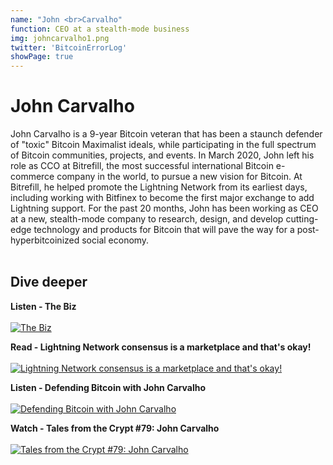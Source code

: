```yaml
---
name: "John <br>Carvalho"
function: CEO at a stealth-mode business
img: johncarvalho1.png
twitter: 'BitcoinErrorLog'
showPage: true
---
```


# John Carvalho
 
John Carvalho is a 9-year Bitcoin veteran that has been a staunch defender of "toxic" Bitcoin Maximalist ideals, while participating in the full spectrum of Bitcoin communities, projects, and events. In March 2020, John left his role as CCO at Bitrefill, the most successful international Bitcoin e-commerce company in the world, to pursue a new vision for Bitcoin. At Bitrefill, he helped promote the Lightning Network from its earliest days, including working with Bitfinex to become the first major exchange to add Lightning support. For the past 20 months, John has been working as CEO at a new, stealth-mode company to research, design, and develop cutting-edge technology and products for Bitcoin that will pave the way for a post-hyperbitcoinized social economy. 
<br><br>

## Dive deeper


<div class="grid grid-cols-1 md:grid-cols-2 gap-5">

<div class="p-3 my-2">

**Listen - The Biz** <br><br>
[ ![The Biz](/content/john_thebiz.png)](https://thebiz.pro/)
</div>

<div class="p-3 my-2">

**Read - Lightning Network consensus is a marketplace and that's okay!** <br><br>
[ ![Lightning Network consensus is a marketplace and that's okay!](/content/john_bm.png)](https://bitcoinmagazine.com/technical/op-ed-lightning-network-consensus-is-a-marketplace-and-thats-okay/)
</div>

<div class="p-3 my-2">

**Listen - Defending Bitcoin with John Carvalho** <br><br>
[ ![Defending Bitcoin with John Carvalho](/content/john_wbd.png)](https://www.whatbitcoindid.com/podcast/defending-bitcoin-with-john-carvalho/)
</div>

<div class="p-3 my-2">

**Watch - Tales from the Crypt #79: John Carvalho** <br><br>
[ ![Tales from the Crypt #79: John Carvalho](/content/alex_tales.png)](https://www.youtube.com/watch?v=BnX3MBTNGcU/)
</div>

</div>

<br>

